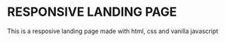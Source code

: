 # RESPONSIVE LANDING PAGE 
 This is a resposive landing page made with 
 html, css and vanilla javascript
 